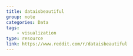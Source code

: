 ```yaml
---
title: dataisbeautiful
group: note
categories: Data
tags:
    - visualization
type: resource
link: https://www.reddit.com/r/dataisbeautiful
---
```

